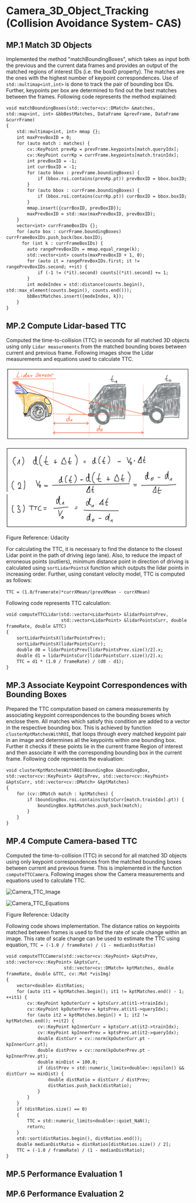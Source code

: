 # Camera_3D_Object_Tracking (Collision Avoidance System- CAS)
## MP.1 Match 3D Objects
Implemented the method "matchBoundingBoxes", which takes as input both the previous and the current data frames and provides an output of the matched regions of interest IDs (i.e. the boxID property). The matches are the ones with the highest number of keypoint correspondences. Use of ``` std::multimap<int,int> ``` is done to track the pair of bounding box IDs. Further, keypoints per box are determined to find out the best matches between the frames. Following code represents the method explained:

```
void matchBoundingBoxes(std::vector<cv::DMatch> &matches, std::map<int, int> &bbBestMatches, DataFrame &prevFrame, DataFrame &currFrame)
{
    std::multimap<int, int> mmap {};
    int maxPrevBoxID = 0;
    for (auto match : matches) {
        cv::KeyPoint prevKp = prevFrame.keypoints[match.queryIdx];
        cv::KeyPoint currKp = currFrame.keypoints[match.trainIdx];
        int prevBoxID = -1;
        int currBoxID = -1;
        for (auto bbox : prevFrame.boundingBoxes) {
            if (bbox.roi.contains(prevKp.pt)) prevBoxID = bbox.boxID;
        }
        for (auto bbox : currFrame.boundingBoxes) {
            if (bbox.roi.contains(currKp.pt)) currBoxID = bbox.boxID;
        }
        mmap.insert({currBoxID, prevBoxID});
        maxPrevBoxID = std::max(maxPrevBoxID, prevBoxID);
    }
    vector<int> currFrameBoxIDs {};
    for (auto box : currFrame.boundingBoxes) currFrameBoxIDs.push_back(box.boxID);
      for (int k : currFrameBoxIDs) {
        auto rangePrevBoxIDs = mmap.equal_range(k);
        std::vector<int> counts(maxPrevBoxID + 1, 0);
        for (auto it = rangePrevBoxIDs.first; it != rangePrevBoxIDs.second; ++it) {
            if (-1 != (*it).second) counts[(*it).second] += 1;
        }
        int modeIndex = std::distance(counts.begin(), std::max_element(counts.begin(), counts.end()));
        bbBestMatches.insert({modeIndex, k});
    }
}
```

## MP.2 Compute Lidar-based TTC
Computed the time-to-collision (TTC) in seconds for all matched 3D objects using only ```Lidar measurements``` from the matched bounding boxes between current and previous frame. Following images show the Lidar measurements and equations used to calculate TTC.

![Lidar_TTC_Image](https://github.com/karjolamit/Camera_3D_Object_Tracking/blob/master/Lidar_TTC_Image.png)

   ![Lidar_TTC_Equations](https://github.com/karjolamit/Camera_3D_Object_Tracking/blob/master/Lidar_TTC_Equations.png)

Figure Reference: Udacity

For calculating the TTC, it is necessary to find the distance to the closest Lidar point in the path of driving (ego lane). Also, to reduce the impact of erroneous points (outliers), minimum distance point in direction of driving is calculated using ``` sortLidarPointsX ``` function which outputs the lidar points in increasing order. Further, using constant velocity model, TTC is computed as follows:

``` TTC = (1.0/framerate)*currXMean/(prevXMean - currXMean) ```

Following code represents TTC calculation:

```
void computeTTCLidar(std::vector<LidarPoint> &lidarPointsPrev,
                     std::vector<LidarPoint> &lidarPointsCurr, double frameRate, double &TTC)
{
    sortLidarPointsX(lidarPointsPrev);
    sortLidarPointsX(lidarPointsCurr);
    double d0 = lidarPointsPrev[lidarPointsPrev.size()/2].x;
    double d1 = lidarPointsCurr[lidarPointsCurr.size()/2].x;
    TTC = d1 * (1.0 / frameRate) / (d0 - d1);
}

```

## MP.3 Associate Keypoint Correspondences with Bounding Boxes
Prepared the TTC computation based on camera measurements by associating keypoint correspondences to the bounding boxes which enclose them. All matches which satisfy this condition are added to a vector in the respective bounding box. This is achieved by function ``` clusterKptMatchesWithROI ```, that loops through every matched keypoint pair in an image and determines all the keypoints within one bounding box. Further it checks if these points lie in the current frame Region of interest and then associate it with the corresponding bounding box in the current frame. Following code represents the evaluation:

```
void clusterKptMatchesWithROI(BoundingBox &boundingBox, std::vector<cv::KeyPoint> &kptsPrev, std::vector<cv::KeyPoint> &kptsCurr, std::vector<cv::DMatch> &kptMatches)
{
    for (cv::DMatch match : kptMatches) {
        if (boundingBox.roi.contains(kptsCurr[match.trainIdx].pt)) {
            boundingBox.kptMatches.push_back(match);
        }
    }
}

```
## MP.4 Compute Camera-based TTC
Computed the time-to-collision (TTC) in second for all matched 3D objects using only keypoint correspondences from the matched bounding boxes between current and previous frame. This is implemented in the function ``` computeTTCCamera ```. Following images show the Camera measurements and equations used to calculate TTC.

![Camera_TTC_Image](https://github.com/karjolamit/Camera_3D_Object_Tracking/blob/master/Camera_TTC_Image.png)

![Camera_TTC_Equations](https://github.com/karjolamit/Camera_3D_Object_Tracking/blob/master/Camera_TTC_Equations.png) 

Figure Reference: Udacity

Following code shows implementation. The distance ratios on keypoints matched between frames is used to find the rate of scale change within an image. This rate of scale change can be used to estimate the TTC using equation, ``` TTC = (-1.0 / frameRate) / (1 - medianDistRatio) ```

```
void computeTTCCamera(std::vector<cv::KeyPoint> &kptsPrev, std::vector<cv::KeyPoint> &kptsCurr, 
                      std::vector<cv::DMatch> kptMatches, double frameRate, double &TTC, cv::Mat *visImg)
{
    vector<double> distRatios;
    for (auto it1 = kptMatches.begin(); it1 != kptMatches.end() - 1; ++it1) {
        cv::KeyPoint kpOuterCurr = kptsCurr.at(it1->trainIdx); 
        cv::KeyPoint kpOuterPrev = kptsPrev.at(it1->queryIdx); 
        for (auto it2 = kptMatches.begin() + 1; it2 != kptMatches.end(); ++it2) {
            cv::KeyPoint kpInnerCurr = kptsCurr.at(it2->trainIdx); 
            cv::KeyPoint kpInnerPrev = kptsPrev.at(it2->queryIdx);  
            double distCurr = cv::norm(kpOuterCurr.pt - kpInnerCurr.pt);
            double distPrev = cv::norm(kpOuterPrev.pt - kpInnerPrev.pt);
            double minDist = 100.0;  
            if (distPrev > std::numeric_limits<double>::epsilon() && distCurr >= minDist) {
                double distRatio = distCurr / distPrev;
                distRatios.push_back(distRatio);
            }
        }
    }
    if (distRatios.size() == 0)
    {
        TTC = std::numeric_limits<double>::quiet_NaN();
        return;
    }
    std::sort(distRatios.begin(), distRatios.end());
    double medianDistRatio = distRatios[distRatios.size() / 2];
    TTC = (-1.0 / frameRate) / (1 - medianDistRatio);
}

```

## MP.5 Performance Evaluation 1
## MP.6 Performance Evaluation 2
